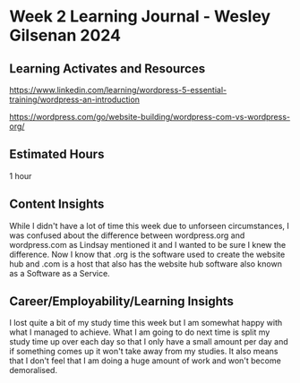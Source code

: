 # Week 2 Learning Journal - Wesley Gilsenan 2024


## Learning Activates and Resources

https://www.linkedin.com/learning/wordpress-5-essential-training/wordpress-an-introduction

https://wordpress.com/go/website-building/wordpress-com-vs-wordpress-org/

## Estimated Hours

1 hour

## Content Insights

While I didn't have a lot of time this week due to unforseen circumstances, I was confused about the difference between wordpress.org and wordpress.com as Lindsay mentioned it and I wanted to be sure I knew the difference. Now I know that .org is the software used to create the website hub and .com is a host that also has the website hub software also known as a Software as a Service.

## Career/Employability/Learning Insights

I lost quite a bit of my study time this week but I am somewhat happy with what I managed to achieve. What I am going to do next time is split my study time up over each day so that I only have a small amount per day and if something comes up it won't take away from my studies. It also means that I don't feel that I am doing a huge amount of work and won't become demoralised. 